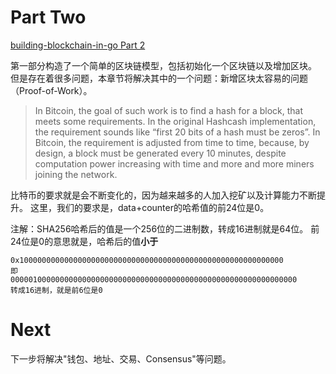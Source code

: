 # Part Two

[building-blockchain-in-go Part 2](https://jeiwan.cc/posts/building-blockchain-in-go-part-2/)

第一部分构造了一个简单的区块链模型，包括初始化一个区块链以及增加区块。
但是存在着很多问题，本章节将解决其中的一个问题：新增区块太容易的问题（Proof-of-Work）。

>In Bitcoin, the goal of such work is to find a hash for a block, that meets some requirements.
In the original Hashcash implementation, the requirement sounds like “first 20 bits of a hash must be zeros”.
In Bitcoin, the requirement is adjusted from time to time, because, by design, a block must be generated every 10 minutes,
despite computation power increasing with time and more and more miners joining the network.

比特币的要求就是会不断变化的，因为越来越多的人加入挖矿以及计算能力不断提升。
这里，我们的要求是，data+counter的哈希值的前24位是0。

注解：SHA256哈希后的值是一个256位的二进制数，转成16进制就是64位。
前24位是0的意思就是，哈希后的值**小于**
```
0x10000000000000000000000000000000000000000000000000000000000
即
0000010000000000000000000000000000000000000000000000000000000000
转成16进制，就是前6位是0
```

# Next
下一步将解决"钱包、地址、交易、Consensus"等问题。